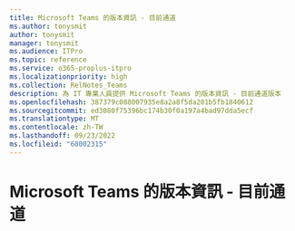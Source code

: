 ```yaml
---
title: Microsoft Teams 的版本資訊 - 目前通道
ms.author: tonysmit
author: tonysmit
manager: tonysmit
ms.audience: ITPro
ms.topic: reference
ms.service: o365-proplus-itpro
ms.localizationpriority: high
ms.collection: RelNotes_Teams
description: 為 IT 專業人員提供 Microsoft Teams 的版本資訊 - 目前通道版本
ms.openlocfilehash: 387379c088007935e8a2a8f5da201b5fb1840612
ms.sourcegitcommit: ed3080f75396bc174b30f0a197a4bad97dda5ecf
ms.translationtype: MT
ms.contentlocale: zh-TW
ms.lasthandoff: 09/23/2022
ms.locfileid: "68002315"
---
```

# <a name="release-notes-for-microsoft-teams---current-channel"></a>Microsoft Teams 的版本資訊 - 目前通道